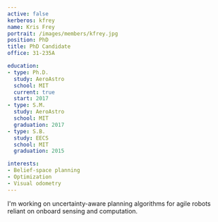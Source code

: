 ```yaml
---
active: false
kerberos: kfrey
name: Kris Frey
portrait: /images/members/kfrey.jpg
position: PhD
title: PhD Candidate
office: 31-235A

education:
- type: Ph.D.
  study: AeroAstro
  school: MIT
  current: true
  start: 2017
- type: S.M.
  study: AeroAstro
  school: MIT
  graduation: 2017
- type: S.B.
  study: EECS
  school: MIT
  graduation: 2015

interests:
- Belief-space planning
- Optimization
- Visual odometry
---
```

I'm working on uncertainty-aware planning algorithms for agile robots reliant on onboard sensing and computation.
